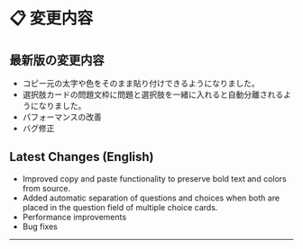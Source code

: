 # 📋 変更内容

## 最新版の変更内容
- コピー元の太字や色をそのまま貼り付けできるようになりました。
- 選択肢カードの問題文枠に問題と選択肢を一緒に入れると自動分離されるようになりました。
- パフォーマンスの改善
- バグ修正

## Latest Changes (English)
- Improved copy and paste functionality to preserve bold text and colors from source.
- Added automatic separation of questions and choices when both are placed in the question field of multiple choice cards.
- Performance improvements
- Bug fixes

---